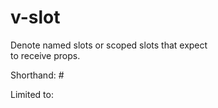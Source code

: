 # v-slot

Denote named slots or scoped slots that expect  
to receive props.  

Shorthand: #  

Limited to:  
    <template>
    components (for a lone default slot with props)

```js
<!-- Named slots -->
<BaseLayout>
  <template v-slot:header>
    Header content
  </template>

  <template v-slot:default>
    Default slot content
  </template>

  <template v-slot:footer>
    Footer content
  </template>
</BaseLayout>

<!-- Named slot that receives props -->
<InfiniteScroll>
  <template v-slot:item="slotProps">
    <div class="item">
      {{ slotProps.item.text }}
    </div>
  </template>
</InfiniteScroll>

<!-- Default slot that receive props, with destructuring -->
<Mouse v-slot="{ x, y }">
  Mouse position: {{ x }}, {{ y }}
</Mouse>
```
